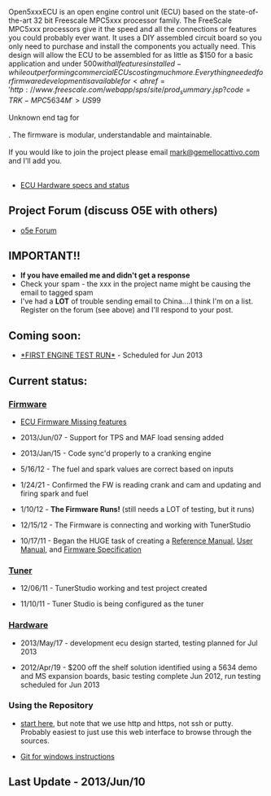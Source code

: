 Open5xxxECU is an open engine control unit (ECU) based on the state-of-the-art 32 bit Freescale MPC5xxx processor family. The FreeScale MPC5xxx processors give it the speed and all the connections or features you could probably ever want.  It uses a DIY assembled circuit board so you only need to purchase and install the components you actually need. This design will allow the ECU to be assembled for as little as $150 for a basic application and under $500 with all features installed -  while out performing commercial ECUs costing much more.  Everything needed for firmware development is available for <a href='http://www.freescale.com/webapp/sps/site/prod_summary.jsp?code=TRK-MPC5634M'> US$99<br>
<br>
Unknown end tag for </A><br>
<br>
.  The firmware is modular, understandable and maintainable.<br>
<br>
If you would like to join the project please email mark@gemellocattivo.com and I'll add you.<br>
<br>
<ul><li><a href='http://code.google.com/p/open5xxxecu/wiki/ECU_specs'>ECU Hardware specs and status</a></li></ul>


<h2>Project Forum (discuss O5E with others)</h2>

<ul><li><a href='http://Open5xxxECU.org/'>o5e Forum</a></li></ul>

<h2>IMPORTANT!!</h2>

<ul><li><b>If you have emailed me and didn't get a response</b>
</li><li>Check your spam - the xxx in the project name might be causing the email to tagged spam<br>
</li><li>I've had a <b>LOT</b> of trouble sending email to China....I think I'm on a list.  Register on the forum (see above) and I'll respond to your post.</li></ul>


<h2>Coming soon:</h2>


<ul><li><a href='http://open5xxxecu.org/viewtopic.php?f=39&t=22'>*FIRST ENGINE TEST RUN*</a> - Scheduled for Jun 2013</li></ul>

<h2>Current status:</h2>

<h3><a href='http://code.google.com/p/open5xxxecu/wiki/Firmware'>Firmware</a></h3>

<ul><li><a href='https://code.google.com/p/open5xxxecu/wiki/Missing_Features'>ECU Firmware Missing features</a></li></ul>

<ul><li>2013/Jun/07 - Support for TPS and MAF load sensing added</li></ul>

<ul><li>2013/Jan/15 - Code sync'd properly to a cranking engine</li></ul>

<ul><li>5/16/12 - The fuel and spark values are correct based on inputs</li></ul>

<ul><li>1/24/21 - Confirmed the FW is reading crank and cam and updating and firing spark and fuel</li></ul>

<ul><li>1/10/12 - <b>The Firmware Runs!</b>  (still needs a LOT of testing, but it runs)</li></ul>

<ul><li>12/15/12 - The Firmware is connecting and working with TunerStudio</li></ul>

<ul><li>10/17/11 - Began the HUGE task of creating a <a href='http://code.google.com/p/open5xxxecu/wiki/o5e_Reference_Manual'>Reference Manual</a>, <a href='http://code.google.com/p/open5xxxecu/wiki/Open5xxxECU_User_Manual'>User Manual</a>, and <a href='http://code.google.com/p/open5xxxecu/wiki/Firmware_Spec_Doc'>Firmware Specification</a></li></ul>

<h3><a href='http://code.google.com/p/open5xxxecu/wiki/Tuner'>Tuner</a></h3>

<ul><li>12/06/11 - TunerStudio working and test project created</li></ul>

<ul><li>11/10/11 - Tuner Studio is being configured as the tuner</li></ul>


<h3><a href='http://code.google.com/p/open5xxxecu/wiki/Hardware'>Hardware</a></h3>

<ul><li>2013/May/17 - development ecu design started, testing planned for Jul 2013</li></ul>

<ul><li>2012/Apr/19 - $200 off the shelf solution identified using a 5634 demo and MS expansion boards, basic testing complete Jun 2012, run testing scheduled for Jun 2013</li></ul>

<h3>Using the Repository</h3>

<ul><li><a href='http://nathanj.github.com/gitguide/tour.html'>start here</a>, but note that we use http and https, not ssh or putty.  Probably easiest to just use this web interface to browse through the sources.</li></ul>

<ul><li><a href='http://code.google.com/p/open5xxxecu/wiki/Git_for_Windows'>Git for windows instructions</a></li></ul>



<h2>Last Update  -  2013/Jun/10</h2>